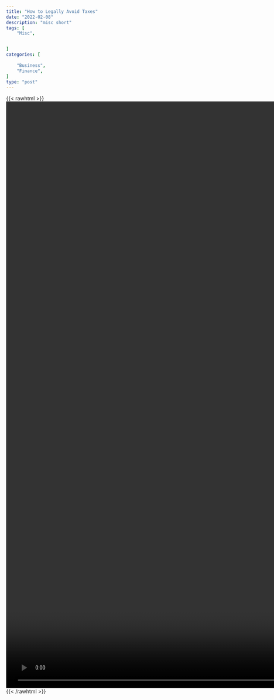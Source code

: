 ```yaml
---
title: "How to Legally Avoid Taxes"
date: "2022-02-08"
description: "misc short"
tags: [
    "Misc",


]
categories: [
    
    "Business",
    "Finance",
]
type: "post"
---
```

{{< rawhtml >}}
    <video style="height:40vh;width:auto" overflow="hidden" controls>
        <source src="https://clips.dev00ps.com/MISC/HOW%20TO%20LEGALLY%20AVOID%20TAXES.mp4" type="video/mp4"> 
    </video>
{{< /rawhtml >}}